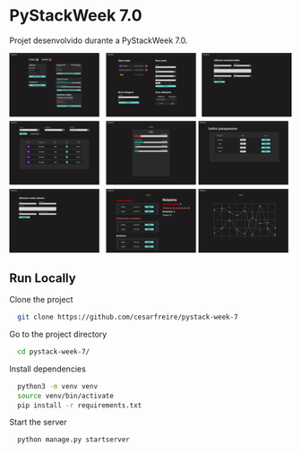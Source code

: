 



# PyStackWeek 7.0

Projet desenvolvido durante a PyStackWeek 7.0.


![Logo](logo.png)

## Run Locally

Clone the project

```bash
  git clone https://github.com/cesarfreire/pystack-week-7
```

Go to the project directory

```bash
  cd pystack-week-7/
```

Install dependencies

```bash
  python3 -m venv venv
  source venv/bin/activate
  pip install -r requirements.txt
```

Start the server

```python
  python manage.py startserver
```

